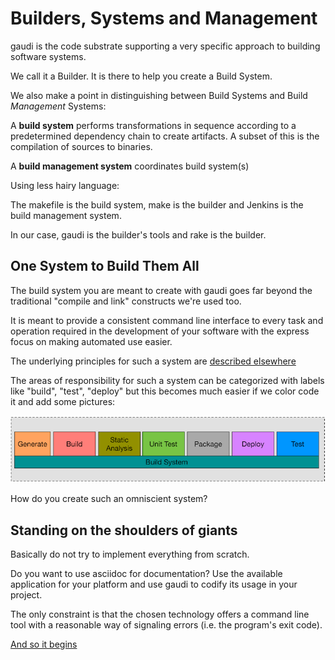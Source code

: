 # Builders, Systems and Management

gaudi is the code substrate supporting a very specific approach to building software systems. 

We call it a Builder. It is there to help you create a Build System.

We also make a point in distinguishing between Build Systems and Build *Management* Systems:

A **build system** performs transformations in sequence according to a predetermined dependency chain to create artifacts. A subset of this is the compilation of sources to binaries.

A **build management system** coordinates build system(s)

Using less hairy language:  

The makefile is the build system, make is the builder and Jenkins is the build management system.

In our case, gaudi is the builder's tools and rake is the builder.

## One System to Build Them All

The build system you are meant to create with gaudi goes far beyond the traditional "compile and link" constructs we're used too.

It is meant to provide a consistent command line interface to every task and operation required in the development of your software with the express focus on making automated use easier.

The underlying principles for such a system are [described elsewhere](ASPIRATIONS.md)

The areas of responsibility for such a system can be categorized with labels like "build", "test", "deploy" but this becomes much easier if we color code it and add some pictures:

![Areas of Responsibility](images/buildSystem.png)

How do you create such an omniscient system?

## Standing on the shoulders of giants

Basically do not try to implement everything from scratch. 

Do you want to use asciidoc for documentation? 
Use the available application for your platform and use gaudi to codify its usage in your project. 

The only constraint is that the chosen technology offers a command line tool with a reasonable way of signaling errors (i.e. the program's exit code).

[And so it begins](CONFIGURATION.md)
